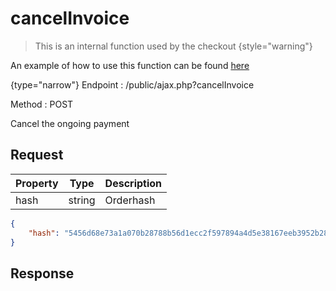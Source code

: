 # cancelInvoice

<include from="Snippets-CheckoutAPI.md" element-id="snippet-header" />

> This is an internal function used by the checkout
{style="warning"}

An example of how to use this function can be found [here](CheckoutAPI-Example-cancelInvoice.md)

{type="narrow"}
Endpoint
: /public/ajax.php?cancelInvoice

Method
: POST

Cancel the ongoing payment

## Request

| Property | Type   | Description |
|----------|--------|-------------|
| hash     | string | Orderhash   |

```json
{
    "hash": "5456d68e73a1a070b28788b56d1ecc2f597894a4d5e38167eeb3952b2858bcc743bb557ed76783e80cfbdd9e70a477eeac70b895bff2b1ba7856c70e5d999755"
}
```

## Response
